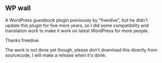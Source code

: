 ## WP wall

A WordPress guestbook plugin previously by "freedive", but he didn't update this plugin for five more years, so I did some compatibility and translation work to make it work on latest WordPress for more people.

Thanks freedive.

The work is not done yet though, please don't download this directly from sourcecode, I will make a release when it's done.
